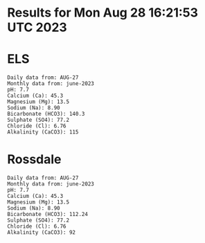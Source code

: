 # Results for Mon Aug 28 16:21:53 UTC 2023
# ELS
```
Daily data from: AUG-27
Monthly data from: june-2023
pH: 7.7
Calcium (Ca): 45.3
Magnesium (Mg): 13.5
Sodium (Na): 8.90
Bicarbonate (HCO3): 140.3
Sulphate (SO4): 77.2
Chloride (Cl): 6.76
Alkalinity (CaCO3): 115
```
# Rossdale
```
Daily data from: AUG-27
Monthly data from: june-2023
pH: 7.7
Calcium (Ca): 45.3
Magnesium (Mg): 13.5
Sodium (Na): 8.90
Bicarbonate (HCO3): 112.24
Sulphate (SO4): 77.2
Chloride (Cl): 6.76
Alkalinity (CaCO3): 92
```
